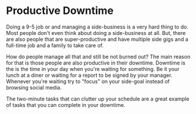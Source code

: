 # Productive Downtime
Doing a 9-5 job or and managing a side-business is a very hard thing to do. Most people don't even think about doing a side-business at all. But, there are also people that are super-productive and have multiple side gigs and a full-time job and a family to take care of. 

How do people manage all that and still be not burned out? The main reason for that is those people are also productive in their downtime. Downtime is the is the time in your day when you're waiting for something. Be it your lunch at a diner or waiting for a report to be signed by your manager. Whenever you're waiting try to "focus" on your side-goal instead of browsing social media.

The two-minute tasks that can clutter up your schedule are a great example of tasks that you can complete in your downtime.

